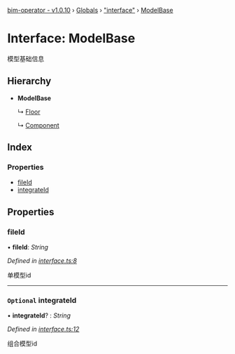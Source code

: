 [bim-operator - v1.0.10](../README.md) › [Globals](../globals.md) › ["interface"](../modules/_interface_.md) › [ModelBase](_interface_.modelbase.md)

# Interface: ModelBase

模型基础信息

## Hierarchy

* **ModelBase**

  ↳ [Floor](_interface_.floor.md)

  ↳ [Component](_interface_.component.md)

## Index

### Properties

* [fileId](_interface_.modelbase.md#fileid)
* [integrateId](_interface_.modelbase.md#optional-integrateid)

## Properties

###  fileId

• **fileId**: *String*

*Defined in [interface.ts:8](https://github.com/youkaisteve/bim-operator/blob/93030cf/src/interface.ts#L8)*

单模型id

___

### `Optional` integrateId

• **integrateId**? : *String*

*Defined in [interface.ts:12](https://github.com/youkaisteve/bim-operator/blob/93030cf/src/interface.ts#L12)*

组合模型id
